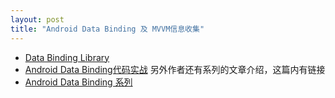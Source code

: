 ```yaml
---
layout: post
title: "Android Data Binding 及 MVVM信息收集"
---
```


* [Data Binding Library](https://developer.android.com/topic/libraries/data-binding/index.html)
* [Android Data Binding代码实战](https://www.aswifter.com/2015/07/11/android-data-binding-example/)  另外作者还有系列的文章介绍，这篇内有链接
* [Android Data Binding 系列](http://connorlin.github.io/2016/07/02/Android-Data-Binding-%E7%B3%BB%E5%88%97-%E4%B8%80-%E8%AF%A6%E7%BB%86%E4%BB%8B%E7%BB%8D%E4%B8%8E%E4%BD%BF%E7%94%A8/)